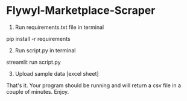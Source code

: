 # Flywyl-Marketplace-Scraper


1. Run requirements.txt file in terminal 

pip install -r requirements 

2. Run script.py in terminal 

streamlit run script.py 

3. Upload sample data [excel sheet]

That's it. Your program should be running and will return a csv file in a couple of minutes. Enjoy. 
